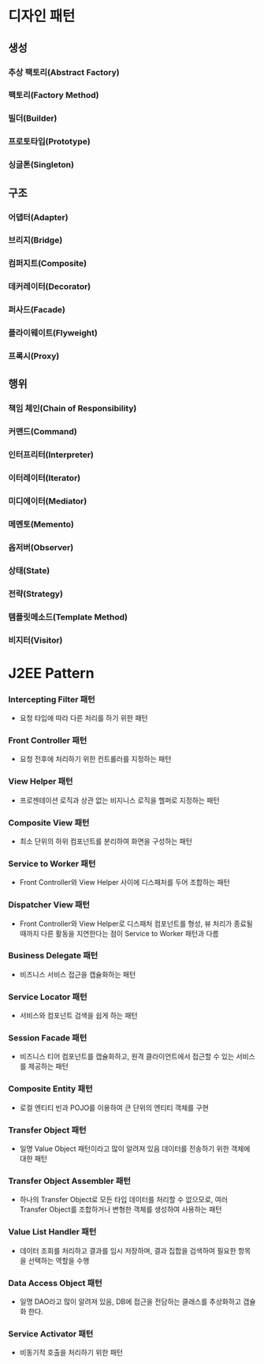 # 디자인 패턴
## 생성
### 추상 팩토리(Abstract Factory)
### 팩토리(Factory Method)
### 빌더(Builder)
### 프로토타입(Prototype)
### 싱글톤(Singleton)

## 구조
### 어댑터(Adapter)
### 브리지(Bridge)
### 컴퍼지트(Composite)
### 데커레이터(Decorator)
### 퍼사드(Facade)
### 플라이웨이트(Flyweight)
### 프록시(Proxy)

## 행위
### 책임 체인(Chain of Responsibility)
### 커맨드(Command)
### 인터프리터(Interpreter)
### 이터레이터(Iterator)
### 미디에이터(Mediator)
### 메멘토(Memento)
### 옵저버(Observer)
### 상태(State)
### 전략(Strategy)
### 템플릿메소드(Template Method)
### 비지터(Visitor)

# J2EE Pattern
### Intercepting Filter 패턴
* 요청 타입에 따라 다른 처리를 하기 위한 패턴

### Front Controller 패턴
* 요청 전후에 처리하기 위한 컨트롤러를 지정하는 패턴

### View Helper 패턴
* 프로젠테이션 로직과 상관 없는 비지니스 로직을 헬퍼로 지정하는 패턴

### Composite View 패턴
* 최소 단위의 하위 컴포넌트를 분리하여 화면을 구성하는 패턴

### Service to Worker 패턴
* Front Controller와 View Helper 사이에 디스패처를 두어 조합하는 패턴

### Dispatcher View 패턴
* Front Controller와 View Helper로 디스패처 컴포넌트를 형성, 뷰 처리가 종료될 때까지 다른 활동을 지연한다는 점이 Service to Worker 패턴과 다름

### Business Delegate 패턴
* 비즈니스 서비스 접근을 캡슐화하는 패턴

### Service Locator 패턴
*  서비스와 컴포넌트 검색을 쉽게 하는 패턴

### Session Facade 패턴
* 비즈니스 티어 컴포넌트를 캡슐화하고, 원격 클라이언트에서 접근할 수 있는 서비스를 제공하는 패턴

### Composite Entity 패턴
*  로컬 엔티티 빈과 POJO를 이용하여 큰 단위의 엔티티 객체를 구현

### Transfer Object 패턴
* 일명 Value Object 패턴이라고 많이 알려져 있음 데이터를 전송하기 위한 객체에 대한 패턴

### Transfer Object Assembler 패턴
* 하나의 Transfer Object로 모든 타입 데이터를 처리할 수 없으모로, 여러 Transfer Object를 조합하거나 변형한 객체를 생성하여 사용하는 패턴

### Value List Handler 패턴
* 데이터 조회를 처리하고 결과를 임시 저장하며, 결과 집합을 검색하여 필요한 항목을 선택하는 역할을 수행

### Data Access Object 패턴
* 일명 DAO라고 많이 알려져 있음, DB에 접근을 전담하는 클래스를 추상화하고 갭슐화 한다.

### Service Activator 패턴
* 비동기적 호출을 처리하기 위한 패턴